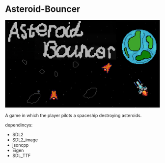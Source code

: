 # Asteroid-Bouncer
![Asteroid bouncer](misc/title_pagev2.png)

A game in which the player pilots a spaceship destroying asteroids.

dependincys:
 - SDL2
 - SDL2_image
 - jsoncpp
 - Eigen
 - SDL_TTF